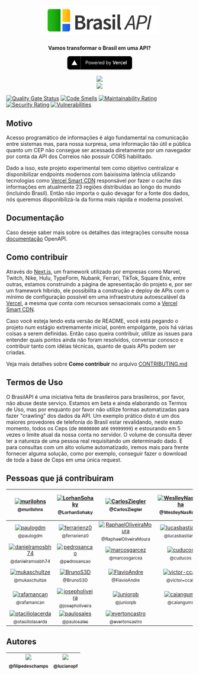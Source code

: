 <h1 align="center"><img src="./public/brasilapi-logo-small.png"></h1>

<div align="center">
  <p>
    <strong>Vamos transformar o Brasil em uma API?</strong>
  </p>
  <p>
    <a href="https://vercel.com/?utm_source=brasilapi" target="_blank" rel="noopener">
      <img src="./public/powered-by-vercel.svg" width="175" alt="Powered by Vercel" />
    </a>
  </p>
</div>

<div align="center">
  <img src="https://github.com/BrasilAPI/BrasilAPI/workflows/Testes%20E2E/badge.svg">
</div>

<div align="center">
  <a href="https://github.com/BrasilAPI/BrasilAPI/issues/186"><img src="https://files.readme.io/e23f0e0-Slack_RGB.png" width="160px"></a>
</div>

[![Quality Gate Status](https://sonarcloud.io/api/project_badges/measure?project=BrasilAPI_BrasilAPI&metric=alert_status)](https://sonarcloud.io/dashboard?id=BrasilAPI_BrasilAPI)
[![Code Smells](https://sonarcloud.io/api/project_badges/measure?project=BrasilAPI_BrasilAPI&metric=code_smells)](https://sonarcloud.io/dashboard?id=BrasilAPI_BrasilAPI)
[![Maintainability Rating](https://sonarcloud.io/api/project_badges/measure?project=BrasilAPI_BrasilAPI&metric=sqale_rating)](https://sonarcloud.io/dashboard?id=BrasilAPI_BrasilAPI)
[![Security Rating](https://sonarcloud.io/api/project_badges/measure?project=BrasilAPI_BrasilAPI&metric=security_rating)](https://sonarcloud.io/dashboard?id=BrasilAPI_BrasilAPI)
[![Vulnerabilities](https://sonarcloud.io/api/project_badges/measure?project=BrasilAPI_BrasilAPI&metric=vulnerabilities)](https://sonarcloud.io/dashboard?id=BrasilAPI_BrasilAPI)

## Motivo
Acesso programático de informações é algo fundamental na comunicação entre sistemas mas, para nossa surpresa, uma informação tão útil e pública quanto um CEP não consegue ser acessada diretamente por um navegador por conta da API dos Correios não possuir CORS habilitado.

Dado a isso, este projeto experimental tem como objetivo centralizar e disponibilizar endpoints modernos com baixíssima latência utilizando tecnologias como [Vercel Smart CDN](https://vercel.com/smart-cdn/?utm_source=brasilapi) responsável por fazer o cache das informações em atualmente 23 regiões distribuídas ao longo do mundo (incluindo Brasil). Então não importa o quão devagar for a fonte dos dados, nós queremos disponibilizá-la da forma mais rápida e moderna possível.

## Documentação
Caso deseje saber mais sobre os detalhes das integrações consulte nossa [documentação](https://brasilapi.com.br/docs) OpenAPI.

## Como contribuir
Através do [Next.js](https://nextjs.org/?utm_source=brasilapi), um framework utilizado por empresas como Marvel, Twitch, Nike, Hulu, TypeForm, Nubank, Ferrari, TikTok, Square Enix, entre outras, estamos construindo a página de apresentação do projeto e, por ser um framework híbrido, ele possibilita a construção e deploy de APIs com o mínimo de configuração possível em uma infraestrutura autoescalável da [Vercel](https://vercel.com/?utm_source=brasilapi), a mesma que conta com recursos sensacionais como a [Vercel Smart CDN](https://vercel.co/smart-cdn/?utm_source=brasilapi).

Caso você esteja lendo esta versão de README, você está pegando o projeto num estágio extremamente inicial, porém empolgante, pois há várias coisas a serem definidas. Então caso queira contribuir, utilize as issues para entender quais pontos ainda não foram resolvidos, conversar conosco e contribuir tanto com idéias técnicas, quanto de quais APIs podem ser criadas.

Veja mais detalhes sobre **Como contribuir** no arquivo [CONTRIBUTING.md](CONTRIBUTING.md)

## Termos de Uso
O BrasilAPI é uma iniciativa feita de brasileiros para brasileiros, por favor, não abuse deste serviço. Estamos em beta e ainda elaborando os Termos de Uso, mas por enquanto por favor não utilize formas automatizadas para fazer "crawling" dos dados da API. Um exemplo prático disto é um dos maiores provedores de telefonia do Brasil estar revalidando, neste exato momento, todos os Ceps (de `00000000` até `99999999`) e estourando em 5 vezes o limite atual da nossa conta no servidor. O volume de consulta dever ter a natureza de uma pessoa real requisitando um determinado dado. E para consultas com um alto volume automatizado, iremos mais para frente fornecer alguma solução, como por exemplo, conseguir fazer o download de toda a base de Ceps em uma única request.

## Pessoas que já contribuiram

| [<img alt="murilohns" src="https://github.com/murilohns.png?size=115" width="115"><br><sub>@murilohns</sub>](https://github.com/murilohns) | [<img alt="LorhanSohaky" src="https://github.com/LorhanSohaky.png?size=115" width="115"><br><sub>@LorhanSohaky</sub>](https://github.com/LorhanSohaky) | [<img alt="CarlosZiegler" src="https://github.com/CarlosZiegler.png?size=115" width="115"><br><sub>@CarlosZiegler</sub>](https://github.com/CarlosZiegler) | [<img alt="WeslleyNasRocha" src="https://github.com/WeslleyNasRocha.png?size=115" width="115"><br><sub>@WeslleyNasRocha</sub>](https://github.com/WeslleyNasRocha) | [<img alt="paulo-santana" src="https://github.com/paulo-santana.png?size=115" width="115"><br><sub>@paulo-santana</sub>](https://github.com/paulo-santana) | [<img alt="kaiquefeng" src="https://github.com/kaiquefeng.png?size=115" width="115"><br><sub>@kaiquefeng</sub>](https://github.com/kaiquefeng) |
| :---: |:---: |:---: |:---: |:---: |:---: |
| [<img alt="paulogdm" src="https://github.com/paulogdm.png?size=115" width="115"><br><sub>@paulogdm</sub>](https://github.com/paulogdm) | [<img alt="ferrarienz0" src="https://github.com/ferrarienz0.png?size=115" width="115"><br><sub>@ferrarienz0</sub>](https://github.com/ferrarienz0) | [<img alt="RaphaelOliveiraMoura" src="https://github.com/RaphaelOliveiraMoura.png?size=115" width="115"><br><sub>@RaphaelOliveiraMoura</sub>](https://github.com/RaphaelOliveiraMoura) | [<img alt="lucasbastianik" src="https://github.com/lucasbastianik.png?size=115" width="115"><br><sub>@lucasbastianik</sub>](https://github.com/lucasbastianik) | [<img alt="samycici" src="https://github.com/samycici.png?size=115" width="115"><br><sub>@samycici</sub>](https://github.com/samycici) | [<img alt="allangrds" src="https://github.com/allangrds.png?size=115" width="115"><br><sub>@allangrds</sub>](https://github.com/allangrds) |
| [<img alt="danielramosbh74" src="https://github.com/danielramosbh74.png?size=115" width="115"><br><sub>@danielramosbh74</sub>](https://github.com/danielramosbh74) | [<img alt="pedrosancao" src="https://github.com/pedrosancao.png?size=115" width="115"><br><sub>@pedrosancao</sub>](https://github.com/pedrosancao) | [<img alt="marcosgarcez" src="https://github.com/marcosgarcez.png?size=115" width="115"><br><sub>@marcosgarcez</sub>](https://github.com/marcosgarcez) | [<img alt="cuducos" src="https://github.com/cuducos.png?size=115" width="115"><br><sub>@cuducos</sub>](https://github.com/cuducos) | [<img alt="eliseumds" src="https://github.com/eliseumds.png?size=115" width="115"><br><sub>@eliseumds</sub>](https://github.com/eliseumds) | [<img alt="matheusvellone" src="https://github.com/matheusvellone.png?size=115" width="115"><br><sub>@matheusvellone</sub>](https://github.com/matheusvellone) |
| [<img alt="mukaschultze" src="https://github.com/mukaschultze.png?size=115" width="115"><br><sub>@mukaschultze</sub>](https://github.com/mukaschultze) | [<img alt="BrunoS3D" src="https://github.com/BrunoS3D.png?size=115" width="115"><br><sub>@BrunoS3D</sub>](https://github.com/BrunoS3D) | [<img alt="FlavioAndre" src="https://github.com/FlavioAndre.png?size=115" width="115"><br><sub>@FlavioAndre</sub>](https://github.com/FlavioAndre) | [<img alt="victor-ccab" src="https://github.com/victor-ccab.png?size=115" width="115"><br><sub>@victor-ccab</sub>](https://github.com/victor-ccab) | [<img alt="leoferreiralima" src="https://github.com/leoferreiralima.png?size=115" width="115"><br><sub>@leoferreiralima</sub>](https://github.com/leoferreiralima) | [<img alt="matheuslcandido" src="https://github.com/matheuslcandido.png?size=115" width="115"><br><sub>@matheuslcandido</sub>](https://github.com/matheuslcandido) |
| [<img alt="rafamancan" src="https://github.com/rafamancan.png?size=115" width="115"><br><sub>@rafamancan</sub>](https://github.com/rafamancan) | [<img alt="josepholiveira" src="https://github.com/josepholiveira.png?size=115" width="115"><br><sub>@josepholiveira</sub>](https://github.com/josepholiveira) | [<img alt="juniorpb" src="https://github.com/juniorpb.png?size=115" width="115"><br><sub>@juniorpb</sub>](https://github.com/juniorpb) | [<img alt="caiangums" src="https://github.com/caiangums.png?size=115" width="115"><br><sub>@caiangums</sub>](https://github.com/caiangums) | [<img alt="lucas-eduardo" src="https://github.com/lucas-eduardo.png?size=115" width="115"><br><sub>@lucas-eduardo</sub>](https://github.com/lucas-eduardo) | [<img alt="Nikolassantos" src="https://github.com/Nikolassantos.png?size=115" width="115"><br><sub>@Nikolassantos</sub>](https://github.com/Nikolassantos) |
| [<img alt="otaciliolacerda" src="https://github.com/otaciliolacerda.png?size=115" width="115"><br><sub>@otaciliolacerda</sub>](https://github.com/otaciliolacerda) | [<img alt="paulosales" src="https://github.com/paulosales.png?size=115" width="115"><br><sub>@paulosales</sub>](https://github.com/paulosales) | [<img alt="evertoncastro" src="https://github.com/evertoncastro.png?size=115" width="115"><br><sub>@evertoncastro</sub>](https://github.com/evertoncastro) |

## Autores

| [<img src="https://github.com/filipedeschamps.png?size=115" width=115><br><sub>@filipedeschamps</sub>](https://github.com/filipedeschamps) | [<img src="https://github.com/lucianopf.png?size=115" width=115><br><sub>@lucianopf</sub>](https://github.com/lucianopf) |
| :---: | :---: |
